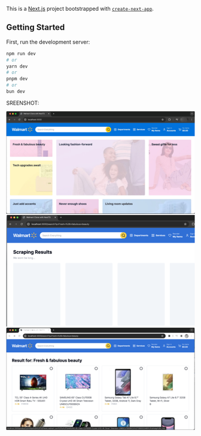 This is a [Next.js](https://nextjs.org/) project bootstrapped with [`create-next-app`](https://github.com/vercel/next.js/tree/canary/packages/create-next-app).

## Getting Started

First, run the development server:

```bash
npm run dev
# or
yarn dev
# or
pnpm dev
# or
bun dev
```

SREENSHOT:

![SRC-1](https://github.com/shpetimaliu/walmart-clone/blob/master/screenshot/SRC-1.jpg?raw=true)
![SRC-2](https://github.com/shpetimaliu/walmart-clone/blob/master/screenshot/SRC-2.png?raw=true)
![SRC-3](https://github.com/shpetimaliu/walmart-clone/blob/master/screenshot/SRC-3.png?raw=true)
